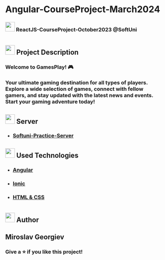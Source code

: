 # Angular-CourseProject-March2024
### <img src="https://cdn.jsdelivr.net/npm/twemoji@11.3.0/2/svg/1f393.svg" width="30" height="30"> ReactJS-CourseProject-October2023 @SoftUni
#
## <img src="https://cdn.jsdelivr.net/npm/twemoji@11.3.0/2/svg/1f4d1.svg" width="30" height="30"> Project Description

### Welcome to GamesPlay! 🎮
### Your ultimate gaming destination for all types of players. Explore a wide selection of games, connect with fellow gamers, and stay updated with the latest news and events. Start your gaming adventure today!

## <img src="https://freepngimg.com/save/11641-database-free-download-png/512x512" width="30" height="30"> Server
- ### [Softuni-Practice-Server](https://github.com/softuni-practice-server/softuni-practice-server)

## <img src="https://cdn.jsdelivr.net/npm/twemoji@11.3.0/2/svg/2692.svg" width="30" height="30"> Used Technologies
- ### [Angular](https://angular.io/)
- ### [Ionic](https://ionic.io/)
- ### [HTML & CSS](https://www.geeksforgeeks.org/difference-between-html-and-css/)
#
## <img src="https://cdn.jsdelivr.net/npm/twemoji@11.3.0/2/svg/270d.svg" width="30" height="30"> Author
## Miroslav Georgiev

### Give a ⭐ if you like this project!
